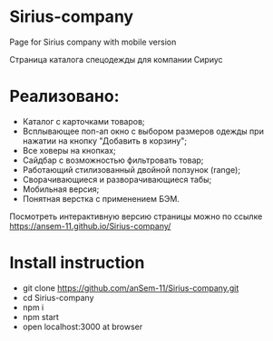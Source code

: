 # Sirius-company
Page for Sirius company with mobile version

Страница каталога спецодежды для компании Сириус

# Реализовано:

* Каталог с карточками товаров;
* Всплывающее поп-ап окно с выбором размеров одежды при нажатии на кнопку "Добавить в корзину";
* Все ховеры на кнопках;
* Сайдбар с возможностью фильтровать товар;
* Работающий стилизованный двойной ползунок (range);
* Сворачивающиеся и разворачивающиеся табы;
* Мобильная версия;
* Понятная верстка с применением БЭМ.

Посмотреть интерактивную версию страницы можно по ссылке https://ansem-11.github.io/Sirius-company/

# Install instruction

* git clone https://github.com/anSem-11/Sirius-company.git
* cd Sirius-company
* npm i
* npm start
* open localhost:3000 at browser
